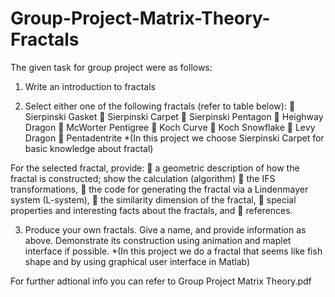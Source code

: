 # Group-Project-Matrix-Theory-Fractals

The given task for group project were as follows:

1. Write an introduction to fractals

2. Select either one of the following fractals (refer to table below):
 Sierpinski Gasket
 Sierpinski Carpet
 Sierpinski Pentagon
 Heighway Dragon
 McWorter Pentigree
 Koch Curve
 Koch Snowflake
 Levy Dragon
 Pentadentrite
*(In this project we choose Sierpinski Carpet for basic knowledge about fractal)

For the selected fractal, provide:
 a geometric description of how the fractal is constructed; show the calculation (algorithm)
 the IFS transformations,
 the code for generating the fractal via a Lindenmayer system (L-system),
 the similarity dimension of the fractal,
 special properties and interesting facts about the fractals, and
 references.

3. Produce your own fractals. Give a name, and provide information as above. Demonstrate its construction using animation and maplet interface if possible.
*(In this project we do a fractal that seems like fish shape and by using graphical user interface in Matlab)

For further adtional info you can refer to Group Project Matrix Theory.pdf 
